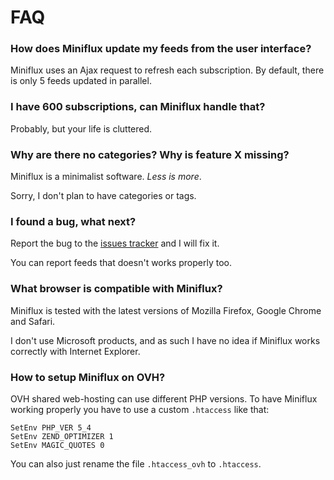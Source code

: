 FAQ
===

### How does Miniflux update my feeds from the user interface?

Miniflux uses an Ajax request to refresh each subscription.
By default, there is only 5 feeds updated in parallel.

### I have 600 subscriptions, can Miniflux handle that?

Probably, but your life is cluttered.

### Why are there no categories? Why is feature X missing?

Miniflux is a minimalist software. _Less is more_.

Sorry, I don't plan to have categories or tags.

### I found a bug, what next?

Report the bug to the [issues tracker](https://github.com/fguillot/miniflux/issues) and I will fix it.

You can report feeds that doesn't works properly too.

### What browser is compatible with Miniflux?

Miniflux is tested with the latest versions of Mozilla Firefox, Google Chrome and Safari.

I don't use Microsoft products, and as such I have no idea if Miniflux works correctly with Internet Explorer.

### How to setup Miniflux on OVH?

OVH shared web-hosting can use different PHP versions.
To have Miniflux working properly you have to use a custom `.htaccess` like that:

```
SetEnv PHP_VER 5_4
SetEnv ZEND_OPTIMIZER 1
SetEnv MAGIC_QUOTES 0
```

You can also just rename the file `.htaccess_ovh` to `.htaccess`.
